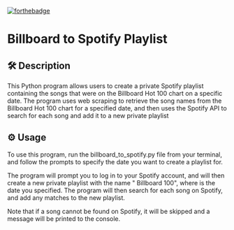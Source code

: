 [![forthebadge](https://forthebadge.com/images/badges/built-with-love.svg)](https://forthebadge.com)

# Billboard to Spotify Playlist

## 🛠️ Description
This Python program allows users to create a private Spotify playlist containing the songs that were on the Billboard Hot 100 chart on a specific date.
The program uses web scraping to retrieve the song names from the Billboard Hot 100 chart for a specified date, and then uses the Spotify API to search for each song and add it to a new private playlist

## ⚙️ Usage
To use this program, run the billboard_to_spotify.py file from your terminal, and follow the prompts to specify the date you want to create a playlist for.

The program will prompt you to log in to your Spotify account, and will then create a new private playlist with the name "<date> Billboard 100", where <date> is the date you specified. The program will then search for each song on Spotify, and add any matches to the new playlist.

Note that if a song cannot be found on Spotify, it will be skipped and a message will be printed to the console.

